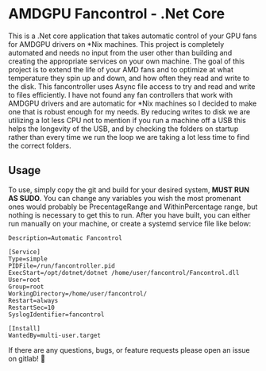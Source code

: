 # AMDGPU Fancontrol - .Net Core

This is a .Net core application that takes automatic control of your GPU fans for AMDGPU drivers on *Nix machines. This project is completely automated and needs no input from the user other than building and creating the appropriate services on your own machine. The goal of this project is to extend the life of your AMD fans and to optimize at what temperature they spin up and down, and how often they read and write to the disk. This fancontroller uses Async file access to try and read and write to files efficiently. I have not found any fan controllers that work with AMDGPU drivers and are automatic for *Nix machines so I decided to make one that is robust enough for my needs. By reducing writes to disk we are utilizing a lot less CPU not to mention if you run a machine off a USB this helps the longevity of the USB, and by checking the folders on startup rather than every time we run the loop we are taking a lot less time to find the correct folders.

## Usage

To use, simply copy the git and build for your desired system, **MUST RUN AS SUDO**. You can change any variables you wish the most promenant ones would probably be PrecentageRange and WithinPercentage range, but nothing is necessary to get this to run. After you have built, you can either run manually on your machine, or create a systemd service file like below:

```text
Description=Automatic Fancontrol

[Service]
Type=simple
PIDFile=/run/fancontroller.pid
ExecStart=/opt/dotnet/dotnet /home/user/fancontrol/Fancontrol.dll
User=root
Group=root
WorkingDirectory=/home/user/fancontrol/
Restart=always
RestartSec=10
SyslogIdentifier=fancontrol

[Install]
WantedBy=multi-user.target
```

If there are any questions, bugs, or feature requests please open an issue on gitlab! :dog:
